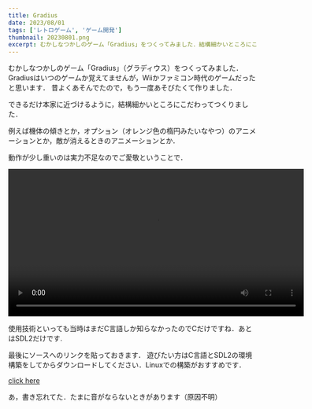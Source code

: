 ```yaml
---
title: Gradius
date: 2023/08/01
tags: ['レトロゲーム', 'ゲーム開発']
thumbnail: 20230801.png
excerpt: むかしなつかしのゲーム「Gradius」をつくってみました．結構細かいところにこだわってつくりました．例えば機体の傾きとか，オプション（オレンジ色の楕円みたいなやつ）のアニメーションとか．
---
```


むかしなつかしのゲーム「Gradius」（グラディウス）をつくってみました．
Gradiusはいつのゲームか覚えてませんが，Wiiかファミコン時代のゲームだったと思います．
昔よくあそんでたので，もう一度あそびたくて作りました．

できるだけ本家に近づけるように，結構細かいところにこだわってつくりました．

例えば機体の傾きとか，オプション（オレンジ色の楕円みたいなやつ）のアニメーションとか，敵が消えるときのアニメーションとか．

動作が少し重いのは実力不足なのでご愛敬ということで．

<video controls width="600">
  <source src="/images/works/20230801.mp4" type="video/mp4">
  お使いのブラウザは動画タグに対応していません。
</video>

使用技術といっても当時はまだC言語しか知らなかったのでCだけですね．あとはSDL2だけです.

最後にソースへのリンクを貼っておきます．
遊びたい方はC言語とSDL2の環境構築をしてからダウンロードしてください．Linuxでの構築がおすすめです．

[click here](https://github.com/k-mysa6505/gradius)

あ，書き忘れてた．たまに音がならないときがあります（原因不明）
